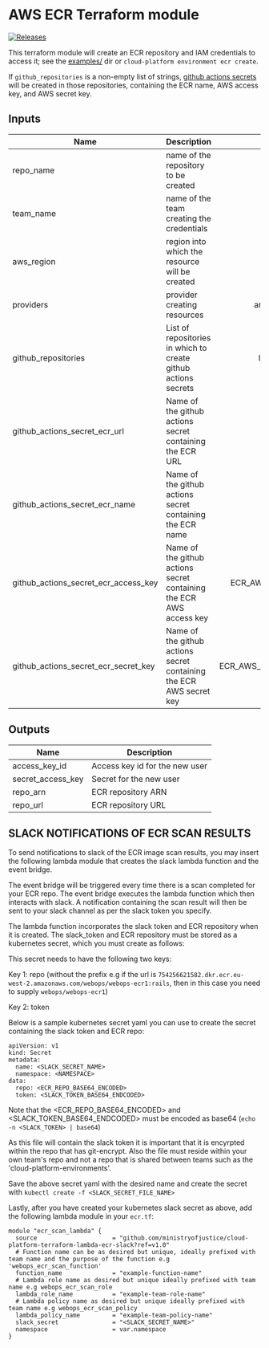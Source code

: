 # AWS ECR Terraform module

<a href="https://github.com/ministryofjustice/cloud-platform-terraform-ecr-credentials/releases">
  <img src="https://img.shields.io/github/release/ministryofjustice/cloud-platform-terraform-ecr-credentials/all.svg" alt="Releases" />
</a>

This terraform module will create an ECR repository and IAM credentials to access it; see the [examples/](examples/) dir or `cloud-platform environment ecr create`.

If `github_repositories` is a non-empty list of strings, [github actions
secrets] will be created in those repositories, containing the ECR name, AWS
access key, and AWS secret key.

## Inputs

| Name | Description | Type | Default | Required |
|------|-------------|:----:|:-----:|:-----:|
| repo_name | name of the repository to be created | string | - | yes |
| team_name | name of the team creating the credentials | string | - | yes |
| aws_region | region into which the resource will be created | string | eu-west-2 | no |
| providers | provider creating resources | arrays of string | default provider | no |
| github_repositories | List of repositories in which to create github actions secrets | list of strings | no |
| github_actions_secret_ecr_url | Name of the github actions secret containing the ECR URL | ECR_URL | no |
| github_actions_secret_ecr_name | Name of the github actions secret containing the ECR name | ECR_NAME | no |
| github_actions_secret_ecr_access_key | Name of the github actions secret containing the ECR AWS access key | ECR_AWS_ACCESS_KEY_ID | no |
| github_actions_secret_ecr_secret_key | Name of the github actions secret containing the ECR AWS secret key | ECR_AWS_SECRET_ACCESS_KEY | no |

## Outputs

| Name | Description |
|------|-------------|
| access_key_id | Access key id for the new user |
| secret_access_key | Secret for the new user |
| repo_arn | ECR repository ARN |
| repo_url | ECR repository URL |

[github actions secrets]: https://docs.github.com/en/actions/reference/encrypted-secrets


## SLACK NOTIFICATIONS OF ECR SCAN RESULTS

To send notifications to slack of the ECR image scan results, you may insert the following lambda module that creates the slack lambda function and the event bridge.

The event bridge will be triggered every time there is a scan completed for your ECR repo. The event bridge executes the lambda function which then interacts with slack. A notification containing the scan result will then be sent to your slack channel as per the slack token you specify.

The lambda function incorporates the slack token and ECR repository when it is created. The slack_token and ECR repository must be stored as a kubernetes secret, which you must create as follows:

This secret needs to have the following two keys:

Key 1: repo (without the prefix e.g if the url is `754256621582.dkr.ecr.eu-west-2.amazonaws.com/webops/webops-ecr1:rails`, then in this case you need to supply `webops/webops-ecr1`)

Key 2: token

Below is a sample kubernetes secret yaml you can use to create the secret containing the slack token and ECR repo:
```
apiVersion: v1
kind: Secret
metadata:
  name: <SLACK_SECRET_NAME>
  namespace: <NAMESPACE>
data:
  repo: <ECR_REPO_BASE64_ENCODED>
  token: <SLACK_TOKEN_BASE64_ENDCODED>
```

Note that the <ECR_REPO_BASE64_ENCODED> and <SLACK_TOKEN_BASE64_ENDCODED> must be encoded as base64 (`echo -n <SLACK_TOKEN> | base64`)

As this file will contain the slack token it is important that it is encyrpted within the repo that has git-encrypt. Also the file must reside within your own team's repo and not a repo that is shared between teams such as the 'cloud-platform-environments'.

Save the above secret yaml with the desired name and create the secret with `kubectl create -f <SLACK_SECRET_FILE_NAME>`

Lastly, after you have created your kubernetes slack secret as above, add the following lambda module in your `ecr.tf`:
```
module "ecr_scan_lambda" {
  source                     = "github.com/ministryofjustice/cloud-platform-terraform-lambda-ecr-slack?ref=v1.0"
  # Function name can be as desired but unique, ideally prefixed with team name and the purpose of the function e.g 'webops_ecr_scan_function'
  function_name              = "example-function-name"
  # Lambda role name as desired but unique ideally prefixed with team name e.g webops_ecr_scan_role
  lambda_role_name           = "example-team-role-name"
  # Lambda policy name as desired but unique ideally prefixed with team name e.g webops_ecr_scan_policy
  lambda_policy_name         = "example-team-policy-name"
  slack_secret               = "<SLACK_SECRET_NAME>"
  namespace                  = var.namespace
}
```
